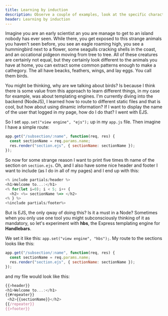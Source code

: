 ```yaml
---
title: Learning by induction
description: Observe a couple of examples, look at the specific characteristics, extract what is common.
header: Learning by induction
---
```


Imagine you are an early scientist an you are manage to get to an island nobody has ever seen. While there, you get exposed to this strange animals you haven't seen before, you see an eagle roaming high, you see a hummingbird next to a flower, some seagulls cracking shells in the coast, and an occational pidgeon moving from tree to tree. All of these creatures are certainly not equal, but they certainly look different to the animals you have at home, you can extract some common patterns enough to make a cathegory. The all have beacks, feathers, wings, and lay eggs. You call them birds.

You might be thinking, why are we talking about birds? Is because I think there is some value from this approach to learn different things, in my case for example, was about templating engines. I'm currently diving into the backend (NodeJS), I learned how to route to different static files and that is cool, but how about using dinamic information? If I want to display the name of the user that logged in my page, how do I do that? I went with EJS.

So I set `app.set("view engine", "ejs");` up in my `app.js` file. Then imagine I have a simple route:

```javascript
app.get("/subsection/:name", function(req, res) {
  const sectionName = req.params.name;
  res.render("section.ejs", { sectionName: sectionName });
});
```

So now for some strange reason I want to print five times th name of the section on `section.ejs`. Oh, and I also have some nice header and footer I want to include (as I do in all of my pages) and I end up with this:

```javascript
<% include partials/header %>
<h1>Welcome to...:</h1>
<% for(let i=0); i < 5; i++ {
  <h2> <%= sectionName %=> </h2>
<% } %>
<%include partials/footer%>
```

But is EJS, the only qway of doing this? Is it a must in a Node? Sometimes when you only use one tool you might subconsciously thinking of it as mandatory, so let's experiment with **hbs**, the Express templating engine for **Handlebars**.

We set it like this: `app.set("view engine", "hbs");`. My route to the sections looks like this:
```javascript
app.get("/subsection/:name", function(req, res) {
  const sectionName = req.params.name;
  res.render("section.ejs", { sectionName: sectionName });
});
```
 and my file would look like this:
 ```javascript
 {{>header}}
 <h1>Welcome to...:</h1>
 {{#repeater}}
  <h2>{{sectionName}}</h2>
{{/repeater}}
 {{>footer}}
 ```
